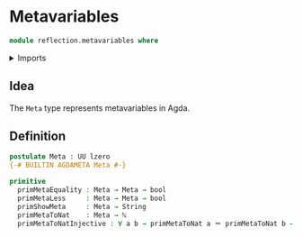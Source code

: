 # Metavariables

```agda
module reflection.metavariables where
```

<details><summary>Imports</summary>

```agda
open import elementary-number-theory.addition-integers
open import elementary-number-theory.natural-numbers

open import foundation.booleans
open import foundation.cartesian-product-types
open import foundation.identity-types
open import foundation.unit-type
open import foundation.universe-levels

open import foundation-core.dependent-pair-types

open import lists.lists

open import primitive-types.characters
open import primitive-types.floats
open import primitive-types.machine-integers
open import primitive-types.strings

open import reflection.fixity
open import reflection.names
```

</details>

## Idea

The `Meta` type represents metavariables in Agda.

## Definition

```agda
postulate Meta : UU lzero
{-# BUILTIN AGDAMETA Meta #-}

primitive
  primMetaEquality : Meta → Meta → bool
  primMetaLess     : Meta → Meta → bool
  primShowMeta     : Meta → String
  primMetaToNat    : Meta → ℕ
  primMetaToNatInjective : ∀ a b → primMetaToNat a ＝ primMetaToNat b → a ＝ b
```
